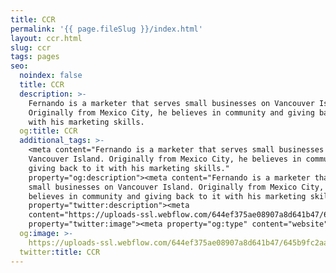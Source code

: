 ```yaml
---
title: CCR
permalink: '{{ page.fileSlug }}/index.html'
layout: ccr.html
slug: ccr
tags: pages
seo:
  noindex: false
  title: CCR
  description: >-
    Fernando is a marketer that serves small businesses on Vancouver Island.
    Originally from Mexico City, he believes in community and giving back to it
    with his marketing skills.
  og:title: CCR
  additional_tags: >-
    <meta content="Fernando is a marketer that serves small businesses on
    Vancouver Island. Originally from Mexico City, he believes in community and
    giving back to it with his marketing skills."
    property="og:description"><meta content="Fernando is a marketer that serves
    small businesses on Vancouver Island. Originally from Mexico City, he
    believes in community and giving back to it with his marketing skills."
    property="twitter:description"><meta
    content="https://uploads-ssl.webflow.com/644ef375ae08907a8d641b47/645b9fc2aab2f455e496ba9f_IMG_3930.jpg"
    property="twitter:image"><meta property="og:type" content="website">
  og:image: >-
    https://uploads-ssl.webflow.com/644ef375ae08907a8d641b47/645b9fc2aab2f455e496ba9f_IMG_3930.jpg
  twitter:title: CCR
---
```



